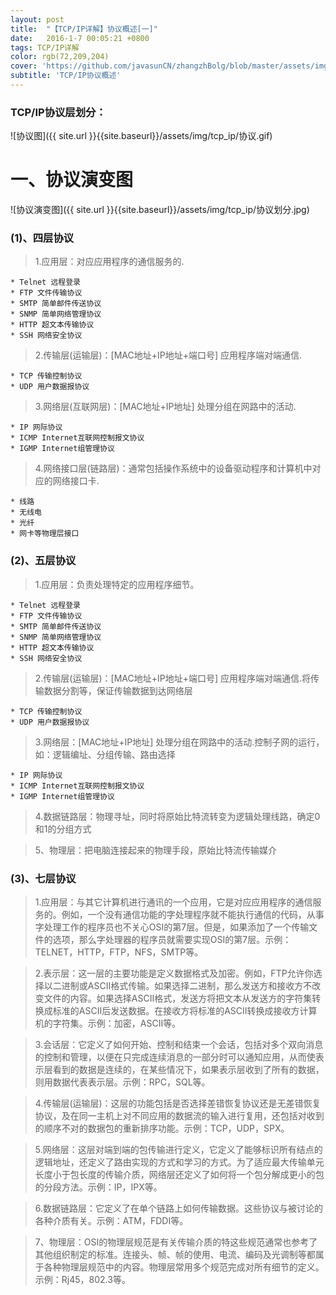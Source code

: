 ```yaml
---
layout: post
title:  "【TCP/IP详解】协议概述[一]"
date:   2016-1-7 00:05:21 +0800
tags: TCP/IP详解
color: rgb(72,209,204)
cover: 'https://github.com/javasunCN/zhangzhBolg/blob/master/assets/img/tcp_ip/TCP_IP_model.png?raw=true'
subtitle: 'TCP/IP协议概述'
---
```


### TCP/IP协议层划分：
![协议图]({{ site.url }}{{site.baseurl}}/assets/img/tcp_ip/协议.gif)

# 一、协议演变图 ####
![协议演变图]({{ site.url }}{{site.baseurl}}/assets/img/tcp_ip/协议划分.jpg)

### (1)、四层协议
> 1.应用层：对应应用程序的通信服务的.

    * Telnet 远程登录
    * FTP 文件传输协议
    * SMTP 简单邮件传送协议
    * SNMP 简单网络管理协议
    * HTTP 超文本传输协议
    * SSH 网络安全协议

> 2.传输层(运输层)：[MAC地址+IP地址+端口号] 应用程序端对端通信.

    * TCP 传输控制协议
    * UDP 用户数据报协议

> 3.网络层(互联网层)：[MAC地址+IP地址] 处理分组在网路中的活动.

    * IP 网际协议
    * ICMP Internet互联网控制报文协议
    * IGMP Internet组管理协议

> 4.网络接口层(链路层)：通常包括操作系统中的设备驱动程序和计算机中对应的网络接口卡.

    * 线路
    * 无线电
    * 光纤
    * 网卡等物理层接口

### (2)、五层协议
> 1.应用层：负责处理特定的应用程序细节。

    * Telnet 远程登录
    * FTP 文件传输协议
    * SMTP 简单邮件传送协议
    * SNMP 简单网络管理协议
    * HTTP 超文本传输协议
    * SSH 网络安全协议

> 2.传输层(运输层)：[MAC地址+IP地址+端口号] 应用程序端对端通信.将传输数据分割等，保证传输数据到达网络层

    * TCP 传输控制协议
    * UDP 用户数据报协议

> 3.网络层：[MAC地址+IP地址] 处理分组在网路中的活动.控制子网的运行，如：逻辑编址、分组传输、路由选择

    * IP 网际协议
    * ICMP Internet互联网控制报文协议
    * IGMP Internet组管理协议

> 4.数据链路层：物理寻址，同时将原始比特流转变为逻辑处理线路，确定0和1的分组方式

> 5、物理层：把电脑连接起来的物理手段，原始比特流传输媒介


### (3)、七层协议
> 1.应用层：与其它计算机进行通讯的一个应用，它是对应应用程序的通信服务的。例如，一个没有通信功能的字处理程序就不能执行通信的代码，从事字处理工作的程序员也不关心OSI的第7层。但是，如果添加了一个传输文件的选项，那么字处理器的程序员就需要实现OSI的第7层。示例：TELNET，HTTP，FTP，NFS，SMTP等。

> 2.表示层：这一层的主要功能是定义数据格式及加密。例如，FTP允许你选择以二进制或ASCII格式传输。如果选择二进制，那么发送方和接收方不改变文件的内容。如果选择ASCII格式，发送方将把文本从发送方的字符集转换成标准的ASCII后发送数据。在接收方将标准的ASCII转换成接收方计算机的字符集。示例：加密，ASCII等。

> 3.会话层：它定义了如何开始、控制和结束一个会话，包括对多个双向消息的控制和管理，以便在只完成连续消息的一部分时可以通知应用，从而使表示层看到的数据是连续的，在某些情况下，如果表示层收到了所有的数据，则用数据代表表示层。示例：RPC，SQL等。

> 4.传输层(运输层)：这层的功能包括是否选择差错恢复协议还是无差错恢复协议，及在同一主机上对不同应用的数据流的输入进行复用，还包括对收到的顺序不对的数据包的重新排序功能。示例：TCP，UDP，SPX。

> 5.网络层：这层对端到端的包传输进行定义，它定义了能够标识所有结点的逻辑地址，还定义了路由实现的方式和学习的方式。为了适应最大传输单元长度小于包长度的传输介质，网络层还定义了如何将一个包分解成更小的包的分段方法。示例：IP，IPX等。

> 6.数据链路层：它定义了在单个链路上如何传输数据。这些协议与被讨论的各种介质有关。示例：ATM，FDDI等。

> 7、物理层：OSI的物理层规范是有关传输介质的特这些规范通常也参考了其他组织制定的标准。连接头、帧、帧的使用、电流、编码及光调制等都属于各种物理层规范中的内容。物理层常用多个规范完成对所有细节的定义。示例：Rj45，802.3等。





